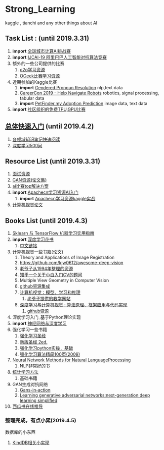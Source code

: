 # Strong_Learning
kaggle , tianchi and any other things about AI

## Task List :  (until 2019.3.31)

1. **import** [全球城市计算AI挑战赛](https://tianchi.aliyun.com/competition/entrance/231708/team)
2. **import** [IJCAI-19 阿里巴巴人工智能对抗算法竞赛](https://tianchi.aliyun.com/competition/entrance/231701/team)
3. 额外的一些公司提供的比赛
    1. [o2o学习资源](https://tianchi.aliyun.com/course/courseDetail?courseId=263)
    2. [OGeek比赛学习资源](https://tianchi.aliyun.com/competition/entrance/231688/forum)
4. 近期参加的Kaggle比赛
    1. **import** [Gendered Pronoun Resolution](https://www.kaggle.com/c/gendered-pronoun-resolution)    nlp,text data
    2. [CareerCon 2019 - Help Navigate Robots](https://www.kaggle.com/c/career-con-2019)   robotics, signal processing, tabular data
    3. **import** [PetFinder.my Adoption Prediction](https://www.kaggle.com/c/petfinder-adoption-prediction)  image data, text data
5. **import** [社区组织的免费TPU,GPU比赛](https://www.flyai.com/?s=wwqjB6b3FjWYh)  
   
## [总体快速入门](#quick-start) (until 2019.4.2)

1. [各领域知识笔记快速阅读](https://github.com/imhuay/Algorithm_Interview_Notes-Chinese)
2. [深度学习500问](https://github.com/scutan90/DeepLearning-500-questions)


## Resource List (until 2019.3.31)

1. [面试资源](https://github.com/CyC2018/CS-Notes)
2. [GAN资源(论文集)](https://github.com/hindupuravinash/the-gan-zoo)
3. [ai比赛top解决方案](https://github.com/AI-Sphere/Awesome-AI-Competitions)
4. **import** [Apachecn学习资源AI入门](https://github.com/apachecn/AiLearning)
    1. **import** [Apachecn学习资源kaggle实战](https://github.com/apachecn/kaggle)
5. [计算机视觉论文](https://github.com/amusi/daily-paper-computer-vision)

## Books List (until 2019.4.3)

1. [Sklearn 与 TensorFlow 机器学习实用指南](https://github.com/apachecn/hands-on-ml-zh)
2. **import** [深度学习花书](http://www.deeplearningbook.org/)
    1. [中文链接](https://github.com/zsdonghao/deep-learning-book)
3. 计算机视觉一些书籍(论文)
   1. Theory and Applications of Image Registration
   2. https://github.com/kjw0612/awesome-deep-vision
   3. [老爷子从1994年整理的资源](http://www.visionbib.com/bibliography/contents.html)
   4. [知乎一个关于小白入门CV的题问](https://www.zhihu.com/question/28813777/answer/62403095)
   5. Multiple View Geometry in Computer Vision
   6. [github资源集成](https://github.com/JustFollowUs/Computer-Vision)
   7. [计算机视觉：模型、学习和推理](https://download.csdn.net/download/lovellyforever/10408989) 
      1. [老爷子提供的教学网站](http://www.computervisionmodels.com/)
   8. [深度学习与计算机视觉 : 算法原理、框架应用与代码实现](https://book.douban.com/subject/27125397/)
      1. [github资源](https://github.com/frombeijingwithlove/dlcv_for_beginners)
4. 深度学习入门_基于Python理论实现
5. **import** [神经⽹络与深度学习](http://neuralnetworksanddeeplearning.com/)
6. 强化学习一些书籍
   1. [强化学习圣经](https://book.douban.com/subject/2866455/)
   2. [新版圣经 2ed.](https://github.com/infdahai/Strong_Learning/blob/master/books/SuttonBartoIPRLBook2ndEd.pdf)
   3. [强化学习python实操，基础](https://github.com/infdahai/Strong_Learning/blob/master/books/Sudharsan%20Ravichandiran%20-%20Hands-On%20Reinforcement%20Learning%20with%20Python_%20Master%20reinforcement%20and%20deep%20reinforcement%20learning%20using%20OpenAI%20Gym%20and%20TensorFlow-Packt%20Publishing%20(2018).epub)
   3. [强化学习算法精简100页(2009)](https://github.com/infdahai/Strong_Learning/blob/master/books/Csaba%20Szepesv%C3%A1ri%20-%20Algorithms%20for%20Reinforcement%20Learning%20%20-Morgan%20%26%20Claypool%20(2010).pdf)
7. [Neural Network Methods for Natural LanguageProcessing](https://www.amazon.com/Language-Processing-Synthesis-Lectures-Technologies/dp/1627052984)   
   1. NLP非常好的书
8. [统计学习方法](https://book.douban.com/subject/10590856/)
   1. 基础书籍
9. GAN生成对抗网络
    1. [Gans-in-action](https://github.com/GANs-in-Action/gans-in-action)
    2. [Learning generative adversarial networks:next-generation deep learning simplified](https://book.douban.com/subject/27188997/)
10. [西瓜书在线推导](https://github.com/datawhalechina/pumpkin-book)  
    
### 整理完成，有点小累(2019.4.5)
   
数据库的小东西
1. [KindDB相关小实现](http://www.goossaert.com/)
